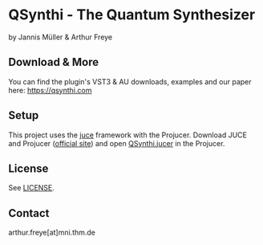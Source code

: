 # QSynthi - The Quantum Synthesizer

by Jannis Müller & Arthur Freye


## Download & More
You can find the plugin's VST3 & AU downloads, examples and our paper here:
https://qsynthi.com


## Setup
This project uses the [juce](https://juce.com/) framework with the Projucer.
Download JUCE and Projucer ([official site](https://juce.com/download/))
and open [QSynthi.jucer](QSynthi.jucer) in the Projucer.



## License
See [LICENSE](LICENSE).


## Contact
arthur.freye[at]mni.thm.de

